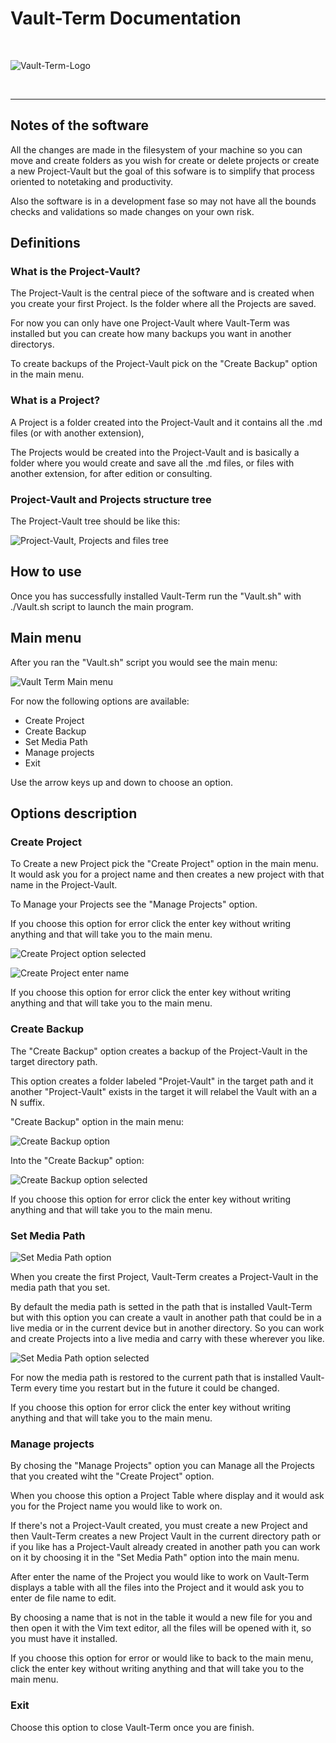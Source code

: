 # Vault-Term Documentation

<br>

![Vault-Term-Logo](./img/Vault-Term-Logo.png "Vault Term Logo")

<br>
<hr>

## Notes of the software

All the changes are made in the filesystem of your machine so you can move and create folders as you wish for create or delete projects or create a new Project-Vault but the goal of this sofware is to simplify that process oriented to notetaking and productivity. 

Also the software is in a development fase so may not have all the bounds checks and validations so made changes on your own risk.

## Definitions

### What is the Project-Vault?

The Project-Vault is the central piece of the software and is created when you create your first Project. Is the folder where all the Projects are saved.

For now you can only have one Project-Vault where Vault-Term was installed but you can create how many backups you want in another directorys.

To create backups of the Project-Vault pick on the "Create Backup" option in the main menu.


### What is a Project?

A Project is a folder created into the Project-Vault and it contains all the .md files (or with another extension), 

The Projects would be created into the Project-Vault and is basically a folder where you would create and save all the .md files, or files with another extension, for after edition or consulting.  


### Project-Vault and Projects structure tree

The Project-Vault tree should be like this:

![Project-Vault, Projects and files tree](./img/Projects-And-Project-Vault-Diagram.png "Project-Vault, Projects and files tree")


## How to use

Once you has successfully installed Vault-Term run the "Vault.sh" with ./Vault.sh script to launch the main program.

## Main menu

After you ran the "Vault.sh" script you would see the main menu:

![Vault Term Main menu](./img/main-menu.png.png "Vault Term Main menu")

For now the following options are available:

- Create Project
- Create Backup
- Set Media Path
- Manage projects
- Exit

Use the arrow keys up and down to choose an option.

## Options description

### Create Project

To Create a new Project pick the "Create Project" option in the main menu. It would ask you for a project name and then creates a new project with that name in the Project-Vault.

To Manage your Projects see the "Manage Projects" option.

If you choose this option for error click the enter key without writing anything and that will take you to the main menu.


![Create Project option selected](./img/CreateProject/vault-term-create-project-option.png "Create Project option selected")


![Create Project enter name](./img/CreateProject/create-project-option-selected.png "Create Project enter name")

If you choose this option for error click the enter key without writing anything and that will take you to the main menu.

### Create Backup

The "Create Backup" option creates a backup of the Project-Vault in the target directory path.

This option creates a folder labeled "Projet-Vault" in the target path and it another "Project-Vault" exists in the target it will relabel the Vault with an a N suffix.

"Create Backup" option in the main menu:

![Create Backup option](./img/CreateBackup/create-backup-option-main-menu.png "Create Backup option")

Into the "Create Backup" option:

![Create Backup option selected](./img/CreateBackup/create-backup-option-selected-main-menu.png "Create Backup option selected")

If you choose this option for error click the enter key without writing anything and that will take you to the main menu.

### Set Media Path

![Set Media Path option](./img/SetMediaPath/set-media-path-main-menu-option.png "Set Media Path option")

When you create the first Project, Vault-Term creates a Project-Vault in the media path that you set. 

By default the media path is setted in the path that is installed Vault-Term but with this option you can create a vault in another path that could be in a live media or in the current device but in another directory. So you can work and create Projects into a live media and carry with these wherever you like.

![Set Media Path option selected](./img/SetMediaPath/set-media-path-option-selected.png "Set Media Path option selected")

For now the media path is restored to the current path that is installed Vault-Term every time you restart but in the future it could be changed.

If you choose this option for error click the enter key without writing anything and that will take you to the main menu.

### Manage projects

By chosing the "Manage Projects" option you can Manage all the Projects that you created wiht the "Create Project" option.

When you choose this option a Project Table where display and it would ask you for the Project name you would like to work on.

If there's not a Project-Vault created, you must create a new Project and then Vault-Term creates a new Project Vault in the current directory path or if you like has a Project-Vault already created in another path you can work on it by choosing it in the "Set Media Path" option into the main menu.

After enter the name of the Project you would like to work on Vault-Term displays a table with all the files into the Project and it would ask you to enter de file name to edit. 

By choosing a name that is not in the table it would a new file for you and then open it with the Vim text editor, all the files will be opened with it, so you must have it installed.

If you choose this option for error or would like to back to the main menu, click the enter key without writing anything and that will take you to the main menu.

### Exit

Choose this option to close Vault-Term once you are finish.


